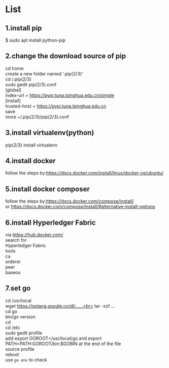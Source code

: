 # List
## 1.install pip
  $ sudo apt install python-pip
## 2.change the download source of pip
  cd home<br>
  create a new folder named '.pip(2/3)'<br>
  cd /.pip(2/3)<br>
  sudo gedit pip(2/3).conf<br>
  [global]<br>
  index-url = https://pypi.tuna.tsinghua.edu.cn/simple<br>
  [install]<br>
  trusted-host = https://pypi.tuna.tsinghua.edu.cn<br>
  save<br>
  more ~/.pip(2/3)/pip(2/3).conf<br>
## 3.install virtualenv(python)
  pip(2/3) install virtualenv
## 4.install docker
  follow the steps by:https://docs.docker.com/install/linux/docker-ce/ubuntu/
## 5.install docker composer
  follow the steps by:https://docs.docker.com/compose/install/<br>
  or https://docs.docker.com/compose/install/#alternative-install-options<br>
## 6.install Hyperledger Fabric
  via https://hub.docker.com/<br>
  search for<br>
  Hyperledger Fabric<br>
  tools<br>
  ca<br>
  orderer<br>
  peer<br>
  baseos<br>
## 7.set go
  cd /usr/local<br>
  wget https://golang.google.cn/dl/......<br>
  tar -xzf ...<br>
  cd go<br>
  bin/go version<br>
  cd<br>
  cd /etc<br>
  sudo gedit profile<br>
  add export GOROOT=/usr/local/go and export PATH=$PATH:$GOROOT/bin:$GOBIN at the end of the file<br>
  source profile<br>
  reboot<br>
  use `go env` to check
  
